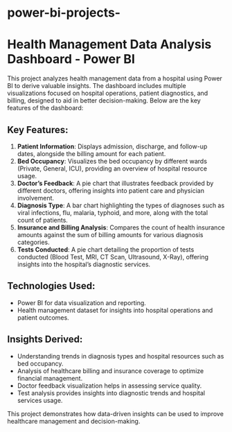 # power-bi-projects-

# Health Management Data Analysis Dashboard - Power BI

This project analyzes health management data from a hospital using Power BI to derive valuable insights. The dashboard includes multiple visualizations focused on hospital operations, patient diagnostics, and billing, designed to aid in better decision-making. Below are the key features of the dashboard:

## Key Features:
1. **Patient Information**: Displays admission, discharge, and follow-up dates, alongside the billing amount for each patient.
2. **Bed Occupancy**: Visualizes the bed occupancy by different wards (Private, General, ICU), providing an overview of hospital resource usage.
3. **Doctor’s Feedback**: A pie chart that illustrates feedback provided by different doctors, offering insights into patient care and physician involvement.
4. **Diagnosis Type**: A bar chart highlighting the types of diagnoses such as viral infections, flu, malaria, typhoid, and more, along with the total count of patients.
5. **Insurance and Billing Analysis**: Compares the count of health insurance amounts against the sum of billing amounts for various diagnosis categories.
6. **Tests Conducted**: A pie chart detailing the proportion of tests conducted (Blood Test, MRI, CT Scan, Ultrasound, X-Ray), offering insights into the hospital’s diagnostic services.

## Technologies Used:
- Power BI for data visualization and reporting.
- Health management dataset for insights into hospital operations and patient outcomes.

## Insights Derived:
- Understanding trends in diagnosis types and hospital resources such as bed occupancy.
- Analysis of healthcare billing and insurance coverage to optimize financial management.
- Doctor feedback visualization helps in assessing service quality.
- Test analysis provides insights into diagnostic trends and hospital services usage.

This project demonstrates how data-driven insights can be used to improve healthcare management and decision-making.
